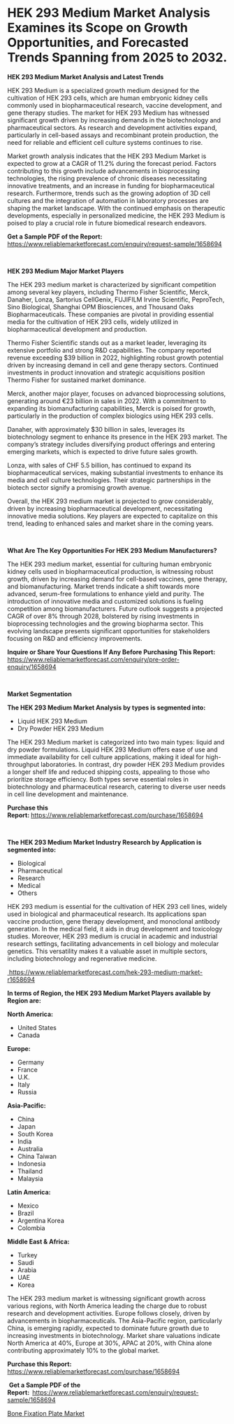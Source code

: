 <p><h1>HEK 293 Medium Market Analysis Examines its Scope on Growth Opportunities, and Forecasted Trends Spanning from 2025 to 2032.</h1></p><p><strong>HEK 293 Medium Market Analysis and Latest Trends</strong></p>
<p><p>HEK 293 Medium is a specialized growth medium designed for the cultivation of HEK 293 cells, which are human embryonic kidney cells commonly used in biopharmaceutical research, vaccine development, and gene therapy studies. The market for HEK 293 Medium has witnessed significant growth driven by increasing demands in the biotechnology and pharmaceutical sectors. As research and development activities expand, particularly in cell-based assays and recombinant protein production, the need for reliable and efficient cell culture systems continues to rise.</p><p>Market growth analysis indicates that the HEK 293 Medium Market is expected to grow at a CAGR of 11.2% during the forecast period. Factors contributing to this growth include advancements in bioprocessing technologies, the rising prevalence of chronic diseases necessitating innovative treatments, and an increase in funding for biopharmaceutical research. Furthermore, trends such as the growing adoption of 3D cell cultures and the integration of automation in laboratory processes are shaping the market landscape. With the continued emphasis on therapeutic developments, especially in personalized medicine, the HEK 293 Medium is poised to play a crucial role in future biomedical research endeavors.</p></p>
<p><strong>Get a Sample PDF of the Report:&nbsp;</strong> <a href="https://www.reliablemarketforecast.com/enquiry/request-sample/1658694?utm_campaign=2821&utm_medium=2&utm_source=Github&utm_content=ia&utm_term=03032025&utm_id=hek-293-medium">https://www.reliablemarketforecast.com/enquiry/request-sample/1658694</a></p>
<p>&nbsp;</p>
<p><strong>HEK 293 Medium Major Market Players</strong></p>
<p><p>The HEK 293 medium market is characterized by significant competition among several key players, including Thermo Fisher Scientific, Merck, Danaher, Lonza, Sartorius CellGenix, FUJIFILM Irvine Scientific, PeproTech, Sino Biological, Shanghai OPM Biosciences, and Thousand Oaks Biopharmaceuticals. These companies are pivotal in providing essential media for the cultivation of HEK 293 cells, widely utilized in biopharmaceutical development and production.</p><p>Thermo Fisher Scientific stands out as a market leader, leveraging its extensive portfolio and strong R&D capabilities. The company reported revenue exceeding $39 billion in 2022, highlighting robust growth potential driven by increasing demand in cell and gene therapy sectors. Continued investments in product innovation and strategic acquisitions position Thermo Fisher for sustained market dominance.</p><p>Merck, another major player, focuses on advanced bioprocessing solutions, generating around €23 billion in sales in 2022. With a commitment to expanding its biomanufacturing capabilities, Merck is poised for growth, particularly in the production of complex biologics using HEK 293 cells.</p><p>Danaher, with approximately $30 billion in sales, leverages its biotechnology segment to enhance its presence in the HEK 293 market. The company’s strategy includes diversifying product offerings and entering emerging markets, which is expected to drive future sales growth.</p><p>Lonza, with sales of CHF 5.5 billion, has continued to expand its biopharmaceutical services, making substantial investments to enhance its media and cell culture technologies. Their strategic partnerships in the biotech sector signify a promising growth avenue.</p><p>Overall, the HEK 293 medium market is projected to grow considerably, driven by increasing biopharmaceutical development, necessitating innovative media solutions. Key players are expected to capitalize on this trend, leading to enhanced sales and market share in the coming years.</p></p>
<p>&nbsp;</p>
<p><strong>What Are The Key Opportunities For HEK 293 Medium Manufacturers?</strong></p>
<p><p>The HEK 293 medium market, essential for culturing human embryonic kidney cells used in biopharmaceutical production, is witnessing robust growth, driven by increasing demand for cell-based vaccines, gene therapy, and biomanufacturing. Market trends indicate a shift towards more advanced, serum-free formulations to enhance yield and purity. The introduction of innovative media and customized solutions is fueling competition among biomanufacturers. Future outlook suggests a projected CAGR of over 8% through 2028, bolstered by rising investments in bioprocessing technologies and the growing biopharma sector. This evolving landscape presents significant opportunities for stakeholders focusing on R&D and efficiency improvements.</p></p>
<p><strong>Inquire or Share Your Questions If Any Before Purchasing This Report:</strong> <a href="https://www.reliablemarketforecast.com/enquiry/pre-order-enquiry/1658694?utm_campaign=2821&utm_medium=2&utm_source=Github&utm_content=ia&utm_term=03032025&utm_id=hek-293-medium">https://www.reliablemarketforecast.com/enquiry/pre-order-enquiry/1658694</a></p>
<p>&nbsp;</p>
<p><strong>Market Segmentation</strong></p>
<p><strong>The HEK 293 Medium Market Analysis by types is segmented into:</strong></p>
<p><ul><li>Liquid HEK 293 Medium</li><li>Dry Powder HEK 293 Medium</li></ul></p>
<p><p>The HEK 293 Medium market is categorized into two main types: liquid and dry powder formulations. Liquid HEK 293 Medium offers ease of use and immediate availability for cell culture applications, making it ideal for high-throughput laboratories. In contrast, dry powder HEK 293 Medium provides a longer shelf life and reduced shipping costs, appealing to those who prioritize storage efficiency. Both types serve essential roles in biotechnology and pharmaceutical research, catering to diverse user needs in cell line development and maintenance.</p></p>
<p><strong>Purchase this Report:&nbsp;</strong><a href="https://www.reliablemarketforecast.com/purchase/1658694?utm_campaign=2821&utm_medium=2&utm_source=Github&utm_content=ia&utm_term=03032025&utm_id=hek-293-medium">https://www.reliablemarketforecast.com/purchase/1658694</a></p>
<p>&nbsp;</p>
<p><strong>The HEK 293 Medium Market Industry Research by Application is segmented into:</strong></p>
<p><ul><li>Biological</li><li>Pharmaceutical</li><li>Research</li><li>Medical</li><li>Others</li></ul></p>
<p><p>HEK 293 medium is essential for the cultivation of HEK 293 cell lines, widely used in biological and pharmaceutical research. Its applications span vaccine production, gene therapy development, and monoclonal antibody generation. In the medical field, it aids in drug development and toxicology studies. Moreover, HEK 293 medium is crucial in academic and industrial research settings, facilitating advancements in cell biology and molecular genetics. This versatility makes it a valuable asset in multiple sectors, including biotechnology and regenerative medicine.</p></p>
<p><a href="https://www.reliablemarketforecast.com/hek-293-medium-market-r1658694?utm_campaign=2821&utm_medium=2&utm_source=Github&utm_content=ia&utm_term=03032025&utm_id=hek-293-medium">&nbsp;https://www.reliablemarketforecast.com/hek-293-medium-market-r1658694</a></p>
<p><strong>In terms of Region, the HEK 293 Medium Market Players available by Region are:</strong></p>
<p>
    <p> <strong> North America: </strong>
        <ul>
            <li>United States</li>
            <li>Canada</li>
        </ul>
        </p> 
    <p> <strong> Europe: </strong>
        <ul>
            <li>Germany</li>
            <li>France</li>
            <li>U.K.</li>
            <li>Italy</li>
            <li>Russia</li>
        </ul>
        </p> 
    <p> <strong> Asia-Pacific: </strong>
        <ul>
            <li>China</li>
            <li>Japan</li>
            <li>South Korea</li>
            <li>India</li>
            <li>Australia</li>
            <li>China Taiwan</li>
            <li>Indonesia</li>
            <li>Thailand</li>
            <li>Malaysia</li>
        </ul>
        </p> 
    <p> <strong> Latin America: </strong>
        <ul>
            <li>Mexico</li>
            <li>Brazil</li>
            <li>Argentina Korea</li>
            <li>Colombia</li>
        </ul>
        </p> 
    <p> <strong> Middle East & Africa: </strong>
        <ul>
            <li>Turkey</li>
            <li>Saudi</li>
            <li>Arabia</li>
            <li>UAE</li>
            <li>Korea</li>
        </ul>
    </p>
    </p>
<p><p>The HEK 293 medium market is witnessing significant growth across various regions, with North America leading the charge due to robust research and development activities. Europe follows closely, driven by advancements in biopharmaceuticals. The Asia-Pacific region, particularly China, is emerging rapidly, expected to dominate future growth due to increasing investments in biotechnology. Market share valuations indicate North America at 40%, Europe at 30%, APAC at 20%, with China alone contributing approximately 10% to the global market.</p></p>
<p><strong>Purchase this Report: </strong><a href="https://www.reliablemarketforecast.com/purchase/1658694?utm_campaign=2821&utm_medium=2&utm_source=Github&utm_content=ia&utm_term=03032025&utm_id=hek-293-medium">https://www.reliablemarketforecast.com/purchase/1658694</a></p>
<p>&nbsp;<strong>Get a Sample PDF of the Report:&nbsp;&nbsp;</strong><a href="https://www.reliablemarketforecast.com/enquiry/request-sample/1658694?utm_campaign=2821&utm_medium=2&utm_source=Github&utm_content=ia&utm_term=03032025&utm_id=hek-293-medium">https://www.reliablemarketforecast.com/enquiry/request-sample/1658694</a></p>
<p><strong></strong></p>
<p><p><a href="https://github.com/tselahiara/Market-Research-Report-List-1/blob/main/bone-fixation-plate-market.md?utm_campaign=2821&utm_medium=2&utm_source=Github&utm_content=ia&utm_term=03032025&utm_id=hek-293-medium">Bone Fixation Plate Market</a></p></p>
